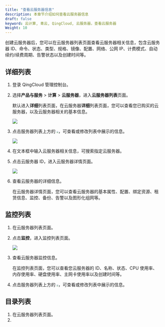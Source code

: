 ```yaml
---
title: "查看云服务器信息"
description: 本章节介绍如何查看云服务器信息
draft: false
keyword: 云计算, 青云, QingCloud, 云服务器，查看云服务器
Weight: 10
---
```


创建云服务器后，您可以在云服务器列表页面查看云服务器相关信息，包含云服务器 ID、命令、状态、类型、规格、镜像、配置、网络、公网 IP、计费模式、自动续约/续费周期、告警状态以及创建时间等。

## 详细列表

1. 登录 QingCloud 管理控制台。

2. 选择**产品与服务** > **计算** > **云服务器**，进入**云服务器列表**页面。

   默认进入**详细**列表页面，在云服务器**详细**列表页面，您可以查看您已购买的云服务器，以及云服务器相关的基本信息。

   ![](../../../_images/vm_list.png)

3. 点击服务器列表上方的 <img src="../../../_images/icon_eye.png" style="zoom:35%;" />，可查看或修改列表中展示的信息。

   ![](../../../_images/vm_list_more.png)

4. 在文本框中输入云服务器相关信息，可搜索指定云服务器。

5. 点击云服务器 ID，进入云服务器详情页面。

   ![](../../../_images/vm_details.png)

6. 查看云服务器的详细信息。

   在云服务器详情页面，您可以查看云服务器的基本属性、配置、绑定资源、租赁信息、监控、备份、告警以及图形化组网等。

## 监控列表

1. 在云服务器列表页面。

2. 点击**监控**，进入监控列表页面。

   ![](../../../_images/vm_monitor_list.png)

3. 查看云服务器监控信息。

   在监控列表页面，您可以查看您云服务器的 ID、名称、状态、CPU 使用率、内存使用率、硬盘使用率、主网卡使用率以及创建时间等。

4. 点击服务器列表上方的 <img src="../../../_images/icon_eye.png" style="zoom:35%;" />，可查看或修改列表中展示的信息。

## 目录列表

1. 在云服务器列表页面。
2. 

   
